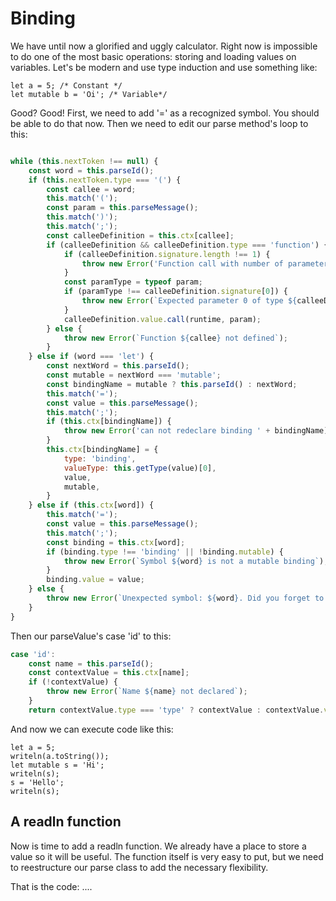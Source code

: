 Binding
=======

We have until now a glorified and uggly calculator. Right now is impossible to do one of the most basic operations: storing and loading values on variables. Let's be modern and use type induction and use something like:

```
let a = 5; /* Constant */
let mutable b = 'Oi'; /* Variable*/
```

Good? Good! First, we need to add '=' as a recognized symbol. You should be able to do that now. Then we need to edit our parse method's loop to this:

```js

while (this.nextToken !== null) {
    const word = this.parseId();
    if (this.nextToken.type === '(') {
        const callee = word;
        this.match('(');
        const param = this.parseMessage();
        this.match(')');
        this.match(';');
        const calleeDefinition = this.ctx[callee];
        if (calleeDefinition && calleeDefinition.type === 'function') {
            if (calleeDefinition.signature.length !== 1) {
                throw new Error('Function call with number of parameters != 1 are not implemented yet.');
            }
            const paramType = typeof param;
            if (paramType !== calleeDefinition.signature[0]) {
                throw new Error(`Expected parameter 0 of type ${calleeDefinition.signature[0]}, got ${paramType} on function ${callee}`);
            }
            calleeDefinition.value.call(runtime, param);
        } else {
            throw new Error(`Function ${callee} not defined`);
        }
    } else if (word === 'let') {
        const nextWord = this.parseId();
        const mutable = nextWord === 'mutable';
        const bindingName = mutable ? this.parseId() : nextWord;
        this.match('=');
        const value = this.parseMessage();
        this.match(';');
        if (this.ctx[bindingName]) {
            throw new Error('can not redeclare binding ' + bindingName)
        }
        this.ctx[bindingName] = {
            type: 'binding',
            valueType: this.getType(value)[0],
            value,
            mutable,
        }
    } else if (this.ctx[word]) {
        this.match('=');
        const value = this.parseMessage();
        this.match(';');
        const binding = this.ctx[word];
        if (binding.type !== 'binding' || !binding.mutable) {
            throw new Error(`Symbol ${word} is not a mutable binding`);
        }
        binding.value = value;
    } else {
        throw new Error(`Unexpected symbol: ${word}. Did you forget to declare it?`);
    }
}
```

Then our parseValue's case 'id' to this:
```js
case 'id':
    const name = this.parseId();
    const contextValue = this.ctx[name];
    if (!contextValue) {
        throw new Error(`Name ${name} not declared`);
    }
    return contextValue.type === 'type' ? contextValue : contextValue.value;
```

And now we can execute code like this:

```blang
let a = 5;
writeln(a.toString());
let mutable s = 'Hi';
writeln(s);
s = 'Hello';
writeln(s);
```

A readln function
-----------------

Now is time to add a readln function. We already have a place to store a value so it will be useful. The function itself is very easy to put, but we need to reestructure our parse class to add the necessary flexibility.

That is the code:
....